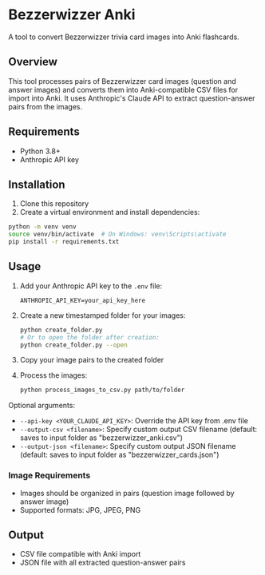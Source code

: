 # Bezzerwizzer Anki

A tool to convert Bezzerwizzer trivia card images into Anki flashcards.

## Overview

This tool processes pairs of Bezzerwizzer card images (question and answer images) and converts them into Anki-compatible CSV files for import into Anki. It uses Anthropic's Claude API to extract question-answer pairs from the images.

## Requirements

- Python 3.8+
- Anthropic API key

## Installation

1. Clone this repository
2. Create a virtual environment and install dependencies:

```bash
python -m venv venv
source venv/bin/activate  # On Windows: venv\Scripts\activate
pip install -r requirements.txt
```

## Usage

1. Add your Anthropic API key to the `.env` file:
   ```
   ANTHROPIC_API_KEY=your_api_key_here
   ```

2. Create a new timestamped folder for your images:
   ```bash
   python create_folder.py
   # Or to open the folder after creation:
   python create_folder.py --open
   ```

3. Copy your image pairs to the created folder

4. Process the images:
   ```bash
   python process_images_to_csv.py path/to/folder
   ```

Optional arguments:
- `--api-key <YOUR_CLAUDE_API_KEY>`: Override the API key from .env file
- `--output-csv <filename>`: Specify custom output CSV filename (default: saves to input folder as "bezzerwizzer_anki.csv")
- `--output-json <filename>`: Specify custom output JSON filename (default: saves to input folder as "bezzerwizzer_cards.json")

### Image Requirements

- Images should be organized in pairs (question image followed by answer image)
- Supported formats: JPG, JPEG, PNG

## Output

- CSV file compatible with Anki import
- JSON file with all extracted question-answer pairs